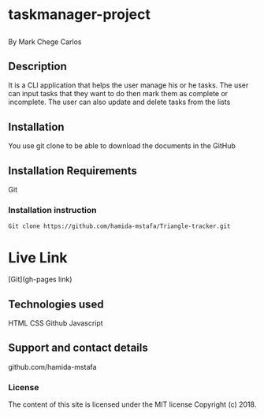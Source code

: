 # taskmanager-project

##
By Mark Chege Carlos

## Description
It is a CLI application that helps the user manage his or he tasks. The user can input tasks that they 
want to do then mark them as complete or incomplete. The user can also update and delete tasks from the lists

## Installation
You use git clone to be able to download the documents in the GitHub

## Installation Requirements
Git

### Installation instruction
```
Git clone https://github.com/hamida-mstafa/Triangle-tracker.git

```

# Live Link
[Git](gh-pages link)

## Technologies used
HTML
CSS
Github
Javascript

## Support and contact details
github.com/hamida-mstafa

### License
The content of this site is licensed under the MIT license
Copyright (c) 2018.
